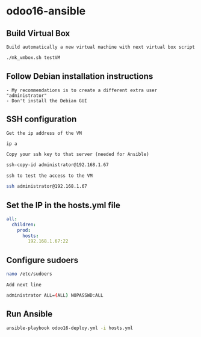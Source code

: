 # odoo16-ansible

## Build Virtual Box

    Build automatically a new virtual machine with next virtual box script

```sh
./mk_vmbox.sh testVM
```

## Follow Debian installation instructions

    - My recommendations is to create a different extra user "administrator"
    - Don't install the Debian GUI

## SSH configuration

    Get the ip address of the VM
```sh
ip a
```
    Copy your ssh key to that server (needed for Ansible)

```sh
ssh-copy-id administrator@192.168.1.67
```
    ssh to test the access to the VM

```sh
ssh administrator@192.168.1.67
```

## Set the IP in the hosts.yml file

```yml
all:
  children:
    prod:
      hosts:
        192.168.1.67:22
```
## Configure sudoers

```sh
nano /etc/sudoers
```

    Add next line

```sh
administrator ALL=(ALL) NOPASSWD:ALL
```

## Run Ansible

```sh
ansible-playbook odoo16-deploy.yml -i hosts.yml
```